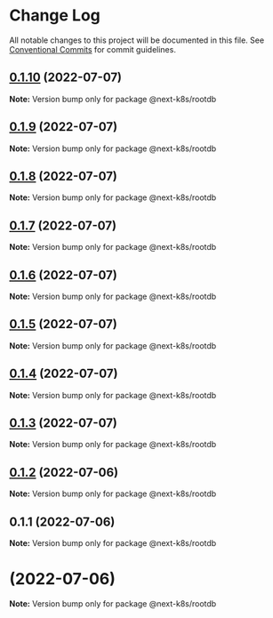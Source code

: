 # Change Log

All notable changes to this project will be documented in this file.
See [Conventional Commits](https://conventionalcommits.org) for commit guidelines.

## [0.1.10](https://github.com/mathiscode/next-k8s-boilerplate/compare/@next-k8s/rootdb@0.1.9...@next-k8s/rootdb@0.1.10) (2022-07-07)

**Note:** Version bump only for package @next-k8s/rootdb





## [0.1.9](https://github.com/mathiscode/next-k8s-boilerplate/compare/@next-k8s/rootdb@0.1.8...@next-k8s/rootdb@0.1.9) (2022-07-07)

**Note:** Version bump only for package @next-k8s/rootdb





## [0.1.8](https://github.com/mathiscode/next-k8s-boilerplate/compare/@next-k8s/rootdb@0.1.7...@next-k8s/rootdb@0.1.8) (2022-07-07)

**Note:** Version bump only for package @next-k8s/rootdb





## [0.1.7](https://github.com/mathiscode/next-k8s-boilerplate/compare/@next-k8s/rootdb@0.1.6...@next-k8s/rootdb@0.1.7) (2022-07-07)

**Note:** Version bump only for package @next-k8s/rootdb





## [0.1.6](https://github.com/mathiscode/next-k8s-boilerplate/compare/@next-k8s/rootdb@0.1.5...@next-k8s/rootdb@0.1.6) (2022-07-07)

**Note:** Version bump only for package @next-k8s/rootdb





## [0.1.5](https://github.com/mathiscode/next-k8s-boilerplate/compare/@next-k8s/rootdb@0.1.4...@next-k8s/rootdb@0.1.5) (2022-07-07)

**Note:** Version bump only for package @next-k8s/rootdb





## [0.1.4](https://github.com/mathiscode/next-k8s-boilerplate/compare/@next-k8s/rootdb@0.1.3...@next-k8s/rootdb@0.1.4) (2022-07-07)

**Note:** Version bump only for package @next-k8s/rootdb





## [0.1.3](https://github.com/mathiscode/next-k8s-boilerplate/compare/@next-k8s/rootdb@0.1.2...@next-k8s/rootdb@0.1.3) (2022-07-07)

**Note:** Version bump only for package @next-k8s/rootdb





## [0.1.2](https://github.com/mathiscode/next-k8s-boilerplate/compare/@next-k8s/rootdb@0.1.1...@next-k8s/rootdb@0.1.2) (2022-07-06)

**Note:** Version bump only for package @next-k8s/rootdb





## 0.1.1 (2022-07-06)

**Note:** Version bump only for package @next-k8s/rootdb





#  (2022-07-06)

**Note:** Version bump only for package @next-k8s/rootdb
